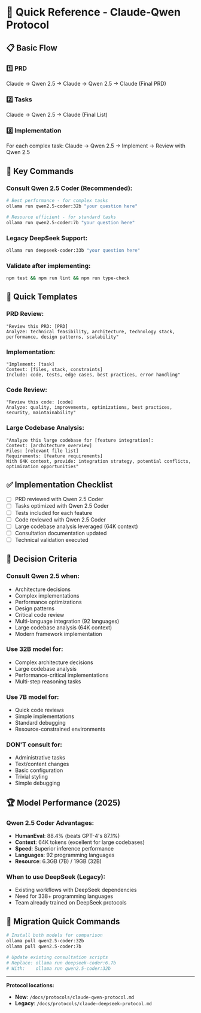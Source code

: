# 🚀 Quick Reference - Claude-Qwen Protocol

## 📋 Basic Flow

### 1️⃣ PRD
Claude → Qwen 2.5 → Claude → Qwen 2.5 → Claude (Final PRD)

### 2️⃣ Tasks
Claude → Qwen 2.5 → Claude (Final List)

### 3️⃣ Implementation
For each complex task: Claude → Qwen 2.5 → Implement → Review with Qwen 2.5

## 🤖 Key Commands

### Consult Qwen 2.5 Coder (Recommended):
```bash
# Best performance - for complex tasks
ollama run qwen2.5-coder:32b "your question here"

# Resource efficient - for standard tasks
ollama run qwen2.5-coder:7b "your question here"
```

### Legacy DeepSeek Support:
```bash
ollama run deepseek-coder:33b "your question here"
```

### Validate after implementing:
```bash
npm test && npm run lint && npm run type-check
```

## 📝 Quick Templates

### PRD Review:
```
"Review this PRD: [PRD]
Analyze: technical feasibility, architecture, technology stack, performance, design patterns, scalability"
```

### Implementation:
```
"Implement: [task]
Context: [files, stack, constraints]
Include: code, tests, edge cases, best practices, error handling"
```

### Code Review:
```
"Review this code: [code]
Analyze: quality, improvements, optimizations, best practices, security, maintainability"
```

### Large Codebase Analysis:
```
"Analyze this large codebase for [feature integration]:
Context: [architecture overview]
Files: [relevant file list]
Requirements: [feature requirements]
With 64K context, provide: integration strategy, potential conflicts, optimization opportunities"
```

## ✅ Implementation Checklist

- [ ] PRD reviewed with Qwen 2.5 Coder
- [ ] Tasks optimized with Qwen 2.5 Coder
- [ ] Tests included for each feature
- [ ] Code reviewed with Qwen 2.5 Coder
- [ ] Large codebase analysis leveraged (64K context)
- [ ] Consultation documentation updated
- [ ] Technical validation executed

## 🎯 Decision Criteria

### **Consult Qwen 2.5 when:**
- Architecture decisions
- Complex implementations
- Performance optimizations
- Design patterns
- Critical code review
- Multi-language integration (92 languages)
- Large codebase analysis (64K context)
- Modern framework implementation

### **Use 32B model for:**
- Complex architecture decisions
- Large codebase analysis
- Performance-critical implementations
- Multi-step reasoning tasks

### **Use 7B model for:**
- Quick code reviews
- Simple implementations
- Standard debugging
- Resource-constrained environments

### **DON'T consult for:**
- Administrative tasks
- Text/content changes
- Basic configuration
- Trivial styling
- Simple debugging

## 🏆 Model Performance (2025)

### **Qwen 2.5 Coder Advantages:**
- **HumanEval**: 88.4% (beats GPT-4's 87.1%)
- **Context**: 64K tokens (excellent for large codebases)
- **Speed**: Superior inference performance
- **Languages**: 92 programming languages
- **Resource**: 6.3GB (7B) / 19GB (32B)

### **When to use DeepSeek (Legacy):**
- Existing workflows with DeepSeek dependencies
- Need for 338+ programming languages
- Team already trained on DeepSeek protocols

## 🔄 Migration Quick Commands

```bash
# Install both models for comparison
ollama pull qwen2.5-coder:32b
ollama pull qwen2.5-coder:7b

# Update existing consultation scripts
# Replace: ollama run deepseek-coder:6.7b
# With:    ollama run qwen2.5-coder:32b
```

---
**Protocol locations:**
- **New**: `/docs/protocols/claude-qwen-protocol.md`
- **Legacy**: `/docs/protocols/claude-deepseek-protocol.md`